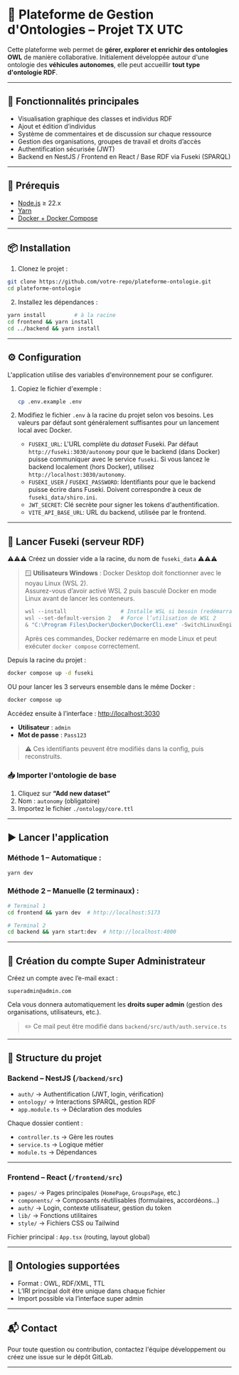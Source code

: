 # 🧠 Plateforme de Gestion d'Ontologies – Projet TX UTC

Cette plateforme web permet de **gérer, explorer et enrichir des ontologies OWL** de manière collaborative.
Initialement développée autour d'une ontologie des **véhicules autonomes**, elle peut accueillir **tout type d'ontologie RDF**.

---

## 🚀 Fonctionnalités principales

* Visualisation graphique des classes et individus RDF
* Ajout et édition d’individus
* Système de commentaires et de discussion sur chaque ressource
* Gestion des organisations, groupes de travail et droits d’accès
* Authentification sécurisée (JWT)
* Backend en NestJS / Frontend en React / Base RDF via Fuseki (SPARQL)

---

## 🧰 Prérequis

* [Node.js](https://nodejs.org/) ≥ 22.x
* [Yarn](https://yarnpkg.com/)
* [Docker + Docker Compose](https://www.docker.com/products/docker-desktop)

---

## 📦 Installation

1. Clonez le projet :

```bash
git clone https://github.com/votre-repo/plateforme-ontologie.git
cd plateforme-ontologie
```

2. Installez les dépendances :

```bash
yarn install         # à la racine
cd frontend && yarn install
cd ../backend && yarn install
```

---

## ⚙️ Configuration

L'application utilise des variables d'environnement pour se configurer.

1.  Copiez le fichier d'exemple :

    ```bash
    cp .env.example .env
    ```

2.  Modifiez le fichier `.env` à la racine du projet selon vos besoins. Les valeurs par défaut sont généralement suffisantes pour un lancement local avec Docker.

    *   `FUSEKI_URL`: L'URL complète du *dataset* Fuseki. Par défaut `http://fuseki:3030/autonomy` pour que le backend (dans Docker) puisse communiquer avec le service `fuseki`. Si vous lancez le backend localement (hors Docker), utilisez `http://localhost:3030/autonomy`.
    *   `FUSEKI_USER` / `FUSEKI_PASSWORD`: Identifiants pour que le backend puisse écrire dans Fuseki. Doivent correspondre à ceux de `fuseki_data/shiro.ini`.
    *   `JWT_SECRET`: Clé secrète pour signer les tokens d'authentification.
    *   `VITE_API_BASE_URL`: URL du backend, utilisée par le frontend.

---

## 🐳 Lancer Fuseki (serveur RDF)

⚠️⚠️⚠️ Créez un dossier vide a la racine, du nom de `fuseki_data` ⚠️⚠️⚠️

> 🪟 **Utilisateurs Windows** : Docker Desktop doit fonctionner avec le noyau Linux (WSL 2).<br>
> Assurez-vous d’avoir activé WSL 2 puis basculé Docker en mode Linux avant de lancer les conteneurs.
>
> ```powershell
> wsl --install                 # Installe WSL si besoin (redémarrage possible)
> wsl --set-default-version 2   # Force l’utilisation de WSL 2
> & "C:\Program Files\Docker\Docker\DockerCli.exe" -SwitchLinuxEngine
> ```
>
> Après ces commandes, Docker redémarre en mode Linux et peut exécuter `docker compose` correctement.

Depuis la racine du projet :

```bash
docker compose up -d fuseki
```

OU pour lancer les 3 serveurs ensemble dans le même Docker :

```bash
docker compose up
```

Accédez ensuite à l’interface : [http://localhost:3030](http://localhost:3030)

* **Utilisateur** : `admin`
* **Mot de passe** : `Pass123`

> ⚠️ Ces identifiants peuvent être modifiés dans la config, puis reconstruits.

### 📥 Importer l'ontologie de base

1. Cliquez sur **“Add new dataset”**
2. Nom : `autonomy` (obligatoire)
3. Importez le fichier `./ontology/core.ttl`

---

## ▶️ Lancer l'application

### Méthode 1 – Automatique :

```bash
yarn dev
```

### Méthode 2 – Manuelle (2 terminaux) :

```bash
# Terminal 1
cd frontend && yarn dev  # http://localhost:5173

# Terminal 2
cd backend && yarn start:dev  # http://localhost:4000
```

---

## 👤 Création du compte Super Administrateur

Créez un compte avec l’e-mail exact :

```
superadmin@admin.com
```

Cela vous donnera automatiquement les **droits super admin** (gestion des organisations, utilisateurs, etc.).

> ✏️ Ce mail peut être modifié dans `backend/src/auth/auth.service.ts`

---

## 📁 Structure du projet

### Backend – NestJS (`/backend/src`)

* `auth/` → Authentification (JWT, login, vérification)
* `ontology/` → Interactions SPARQL, gestion RDF
* `app.module.ts` → Déclaration des modules

Chaque dossier contient :

* `controller.ts` → Gère les routes
* `service.ts` → Logique métier
* `module.ts` → Dépendances

---

### Frontend – React (`/frontend/src`)

* `pages/` → Pages principales (`HomePage`, `GroupsPage`, etc.)
* `components/` → Composants réutilisables (formulaires, accordéons…)
* `auth/` → Login, contexte utilisateur, gestion du token
* `lib/` → Fonctions utilitaires
* `style/` → Fichiers CSS ou Tailwind

Fichier principal : `App.tsx` (routing, layout global)

---

## 🧠 Ontologies supportées

* Format : OWL, RDF/XML, TTL
* L’IRI principal doit être unique dans chaque fichier
* Import possible via l’interface super admin

---

## 📬 Contact

Pour toute question ou contribution, contactez l'équipe développement ou créez une issue sur le dépôt GitLab.

---
